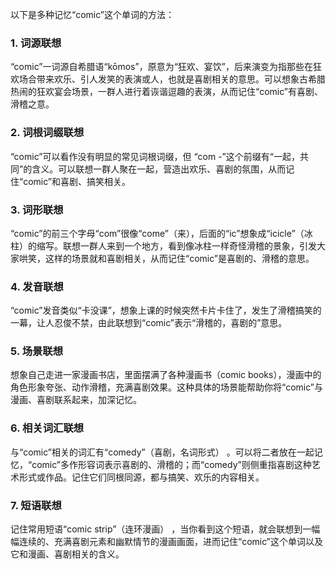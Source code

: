 以下是多种记忆“comic”这个单词的方法：

### 1. 词源联想
“comic”一词源自希腊语“kōmos”，原意为“狂欢、宴饮”，后来演变为指那些在狂欢场合带来欢乐、引人发笑的表演或人，也就是喜剧相关的意思。可以想象古希腊热闹的狂欢宴会场景，一群人进行着诙谐逗趣的表演，从而记住“comic”有喜剧、滑稽之意。

### 2. 词根词缀联想
“comic”可以看作没有明显的常见词根词缀，但 “com -”这个前缀有“一起，共同”的含义。可以联想一群人聚在一起，营造出欢乐、喜剧的氛围，从而记住“comic”和喜剧、搞笑相关。 

### 3. 词形联想
“comic”的前三个字母“com”很像“come”（来），后面的“ic”想象成“icicle”（冰柱）的缩写。联想一群人来到一个地方，看到像冰柱一样奇怪滑稽的景象，引发大家哄笑，这样的场景就和喜剧相关，从而记住“comic”是喜剧的、滑稽的意思。

### 4. 发音联想
“comic”发音类似“卡没课”，想象上课的时候突然卡片卡住了，发生了滑稽搞笑的一幕，让人忍俊不禁，由此联想到“comic”表示“滑稽的，喜剧的”意思。

### 5. 场景联想
想象自己走进一家漫画书店，里面摆满了各种漫画书（comic books），漫画中的角色形象夸张、动作滑稽，充满喜剧效果。这种具体的场景能帮助你将“comic”与漫画、喜剧联系起来，加深记忆。 

### 6. 相关词汇联想
与“comic”相关的词汇有“comedy”（喜剧，名词形式） 。可以将二者放在一起记忆，“comic”多作形容词表示喜剧的、滑稽的；而“comedy”则侧重指喜剧这种艺术形式或作品。记住它们同根同源，都与搞笑、欢乐的内容相关。 

### 7. 短语联想
记住常用短语“comic strip”（连环漫画） ，当你看到这个短语，就会联想到一幅幅连续的、充满喜剧元素和幽默情节的漫画画面，进而记住“comic”这个单词以及它和漫画、喜剧相关的含义。 